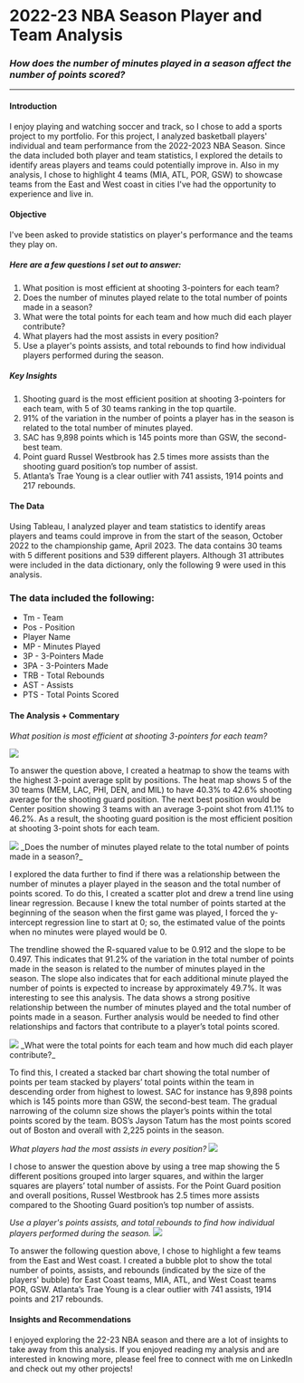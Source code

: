 # 2022-23 NBA Season Player and Team Analysis

### _How does the number of minutes played in a season affect the number of points scored?_
---


#### Introduction
I enjoy playing and watching soccer and track, so I chose to add a sports project to my portfolio. For this project, I analyzed basketball players' individual and team performance from the 2022-2023 NBA Season. Since the data included both player and team statistics, I explored the details to identify areas players and teams could potentially improve in. Also in my analysis, I chose to highlight 4 teams (MIA, ATL, POR, GSW) to showcase teams from the East and West coast in cities I've had the opportunity to experience and live in. 

#### Objective
I've been asked to provide statistics on player's performance and the teams they play on.

##### Here are a few questions I set out to answer:

1. What position is most efficient at shooting 3-pointers for each team?
2. Does the number of minutes played relate to the total number of points made in a season?
3. What were the total points for each team and how much did each player contribute?
4. What players had the most assists in every position?
5. Use a player's points assists, and total rebounds to find how individual players performed during the season.


##### Key Insights

1. Shooting guard is the most efficient position at shooting 3-pointers for each team, with 5 of 30 teams ranking in the top quartile.
2. 91% of the variation in the number of points a player has in the season is related to the total number of minutes played.
3. SAC has 9,898 points which is 145 points more than GSW, the second-best team.
4. Point guard Russel Westbrook has 2.5 times more assists than the shooting guard position’s top number of assist.
5. Atlanta’s Trae Young is a clear outlier with 741 assists, 1914 points and 217 rebounds.

#### The Data
Using Tableau, I analyzed player and team statistics to identify areas players and teams could improve in from the start of the season, October 2022 to the championship game, April 2023. The data contains 30 teams with 5 different positions and 539 different players. Although 31 attributes were included in the data dictionary, only the following 9 were used in this analysis.

### The data included the following:
* Tm - Team
* Pos - Position
* Player Name
* MP - Minutes Played
* 3P - 3-Pointers Made
* 3PA - 3-Pointers Made
* TRB - Total Rebounds
* AST - Assists
* PTS - Total Points Scored

#### The Analysis + Commentary
_What position is most efficient at shooting 3-pointers for each team?_

<img src="images/NBA Heatmap.png">

To answer the question above, I created a heatmap to show the teams with the highest 3-point average split by positions. The heat map shows 5 of the 30 teams (MEM, LAC, PHI, DEN, and MIL) to have 40.3% to 42.6% shooting average for the shooting guard position. The next best position would be Center position showing 3 teams with an average 3-point shot from 41.1% to 46.2%. As a result, the shooting guard position is the most efficient position at shooting 3-point shots for each team. 

<img src="images/NBA Scatter Plot.png"/>
_Does the number of minutes played relate to the total number of points made in a season?_

I explored the data further to find if there was a relationship between the number of minutes a player played in the season and the total number of points scored. To do this, I created a scatter plot and drew a trend line using linear regression. Because I knew the total number of points started at the beginning of the season when the first game was played, I forced the y-intercept regression line to start at 0; so, the estimated value of the points when no minutes were played would be 0.

The trendline showed the R-squared value to be 0.912 and the slope to be 0.497. This indicates that 91.2% of the variation in the total number of points made in the season is related to the number of minutes played in the season. The slope also indicates that for each additional minute played the number of points is expected to increase by approximately 49.7%. It was interesting to see this analysis. The data shows a strong positive relationship between the number of minutes played and the total number of points made in a season. Further analysis would be needed to find other relationships and factors that contribute to a player’s total points scored. 

<img src="images/Descending Bar Chart.png"/>
_What were the total points for each team and how much did each player contribute?_

To find this, I created a stacked bar chart showing the total number of points per team stacked by players’ total points within the team in descending order from highest to lowest. SAC for instance has 9,898 points which is 145 points more than GSW, the second-best team. The gradual narrowing of the column size shows the player’s points within the total points scored by the team. BOS’s Jayson Tatum has the most points scored out of Boston and overall with 2,225 points in the season.  

_What players had the most assists in every position?_
<img src="images/Tree map.png"/>

I chose to answer the question above by using a tree map showing the 5 different positions grouped into larger squares, and within the larger squares are players’ total number of assists. For the Point Guard position and overall positions, Russel Westbrook has 2.5 times more assists compared to the Shooting Guard position’s top number of assists. 

_Use a player's points assists, and total rebounds to find how individual players performed during the season._
<img src="images/Bubble Plot.png"/>

To answer the following question above, I chose to highlight a few teams from the East and West coast. I created a bubble plot to show the total number of points, assists, and rebounds (indicated by the size of the players' bubble) for East Coast teams, MIA, ATL, and West Coast teams POR, GSW.  Atlanta’s Trae Young is a clear outlier with 741 assists, 1914 points and 217 rebounds. 

#### Insights and Recommendations
I enjoyed exploring the 22-23 NBA season and there are a lot of insights to take away from this analysis. If you  enjoyed reading my analysis and are interested in knowing more, please feel free to connect with me on LinkedIn and check out my other projects!
